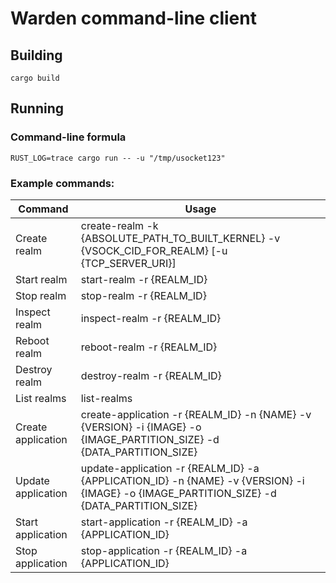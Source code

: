 # Warden command-line client

## Building

    cargo build

## Running

### Command-line formula

    RUST_LOG=trace cargo run -- -u "/tmp/usocket123"

### Example commands:
|Command| Usage |
|-|-|
|Create realm| create-realm -k {ABSOLUTE_PATH_TO_BUILT_KERNEL} -v {VSOCK_CID_FOR_REALM} [-u {TCP_SERVER_URI}]|
|Start realm| start-realm -r {REALM_ID}|
|Stop realm| stop-realm -r {REALM_ID}|
|Inspect realm| inspect-realm -r {REALM_ID}|
|Reboot realm| reboot-realm -r {REALM_ID}|
|Destroy realm| destroy-realm -r {REALM_ID}|
|List realms| list-realms|
|Create application| create-application -r {REALM_ID} -n {NAME} -v {VERSION} -i {IMAGE} -o {IMAGE_PARTITION_SIZE} -d {DATA_PARTITION_SIZE}|
|Update application| update-application -r {REALM_ID} -a {APPLICATION_ID} -n {NAME} -v {VERSION} -i {IMAGE} -o {IMAGE_PARTITION_SIZE} -d {DATA_PARTITION_SIZE}|
|Start application| start-application -r {REALM_ID} -a {APPLICATION_ID}|
|Stop application| stop-application -r {REALM_ID} -a {APPLICATION_ID}|
    